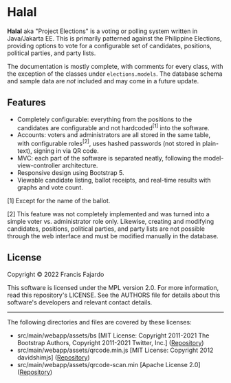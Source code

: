# Halal

**Halal** aka "Project Elections" is a voting or polling system written in Java/Jakarta EE. This is primarily patterned against the Philippine Elections, providing options to vote for a configurable set of candidates, positions, political parties, and party lists.

The documentation is mostly complete, with comments for every class, with the exception of the classes under `elections.models`. The database schema and sample data are *not* included and may come in a future update.

## Features
- Completely configurable: everything from the positions to the candidates are configurable and not hardcoded<sup>[1]</sup> into the software.
- Accounts: voters and administrators are all stored in the same table, with configurable roles<sup>[2]</sup>, uses hashed passwords (not stored in plain-text), signing in via QR code.
- MVC: each part of the software is separated neatly, following the model-view-controller architecture.
- Responsive design using Bootstrap 5.
- Viewable candidate listing, ballot receipts, and real-time results with graphs and vote count.

[1] Except for the name of the ballot.

[2] This feature was not completely implemented and was turned into a simple voter vs. administrator role only. Likewise, creating and modifying candidates, positions, political parties, and party lists are not possible through the web interface and must be modified manually in the database.

## License

Copyright © 2022 Francis Fajardo

This software is licensed under the MPL version 2.0. For more information, read this repository's LICENSE. See the AUTHORS file for details about this software's developers and relevant contact details.

---

The following directories and files are covered by these licenses:
- src/main/webapp/assets/bs [MIT License: Copyright 2011-2021 The Bootstrap Authors, Copyright 2011-2021 Twitter, Inc.] ([Repository](https://github.com/twbs/bootstrap/))
- src/main/webapp/assets/qrcode.min.js [MIT License: Copyright 2012 davidshimjs] ([Repository](https://github.com/davidshimjs/qrcodejs/))
- src/main/webapp/assets/qrcode-scan.min [Apache License 2.0] ([Repository](https://github.com/mebjas/html5-qrcode))
